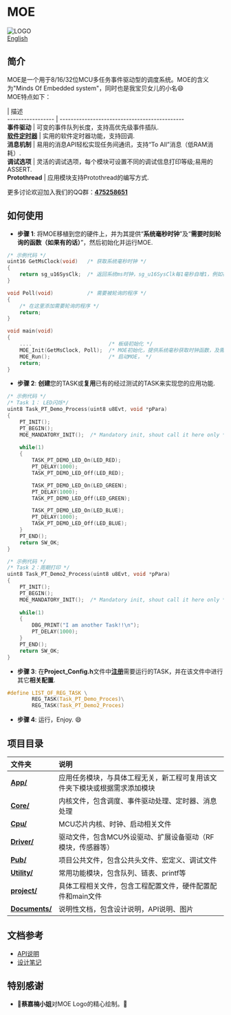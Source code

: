 # MOE   
![LOGO](https://github.com/ianhom/MOE/blob/master/Documents/Pic/MOE_logo_V0_1e.png?raw=true)   
[English](https://github.com/ianhom/MOE/blob/master/README.md) 
## 简介
MOE是一个用于8/16/32位MCU多任务事件驱动型的调度系统。MOE的含义为"Minds Of Embedded system"，同时也是我宝贝女儿的小名:smile:   
MOE特点如下：      

 | 描述     
----------------- | ---------------------------------------------   
**事件驱动** | 可变的事件队列长度，支持高优先级事件插队.   
[**软件定时器**](https://github.com/ianhom/MOE/blob/master/Documents/Design_Record.md/#关于定时器) | 实用的软件定时器功能，支持回调.   
**消息机制** | 易用的消息API轻松实现任务间通讯，支持“To All”消息（低RAM消耗）.   
**调试选项** | 灵活的调试选项，每个模块可设置不同的调试信息打印等级;易用的ASSERT.  
**Protothread** | 应用模块支持Protothread的编写方式.

更多讨论欢迎加入我们的QQ群：**[475258651](https://jq.qq.com/?_wv=1027&k=41PrZvS)**   

## 如何使用
- **步骤 1**: 将MOE移植到您的硬件上，并为其提供“**系统毫秒时钟**”及“**需要时刻轮询的函数（如果有的话）**”，然后初始化并运行MOE.      
```c
/* 示例代码 */
uint16 GetMsClock(void)   /* 获取系统毫秒时钟 */
{
    return sg_u16SysClk;  /* 返回系统ms时钟，sg_u16SysClk每1毫秒自增1，例如在为定时1毫秒的硬件定时器中断中实现 */
}

void Poll(void)           /* 需要被轮询的程序 */
{
    /* 在这里添加需要轮询的程序 */
    return;
}

void main(void)
{
    ....                         /* 板级初始化 */
    MOE_Init(GetMsClock, Poll);  /* MOE初始化，提供系统毫秒获取时钟函数，及需要被轮询的函数（若无则填写NULL） */
    MOE_Run();                   /* 启动MOE， */
    return;
}
```
- **步骤 2**: **创建**您的TASK或**复用**已有的经过测试的TASK来实现您的应用功能.  
```c
/* 示例代码 */
/* Task 1： LED闪烁*/
uint8 Task_PT_Demo_Process(uint8 u8Evt, void *pPara)
{   
    PT_INIT();
    PT_BEGIN();
    MOE_MANDATORY_INIT();  /* Mandatory init, shout call it here only */
    
    while(1)
    {
        TASK_PT_DEMO_LED_On(LED_RED);
        PT_DELAY(1000);
        TASK_PT_DEMO_LED_Off(LED_RED);

        TASK_PT_DEMO_LED_On(LED_GREEN);
        PT_DELAY(1000);
        TASK_PT_DEMO_LED_Off(LED_GREEN);

        TASK_PT_DEMO_LED_On(LED_BLUE);
        PT_DELAY(1000);
        TASK_PT_DEMO_LED_Off(LED_BLUE);
    }
    PT_END();
    return SW_OK;
}
```   

```c
/* 示例代码 */
/* Task 2：周期打印 */
uint8 Task_PT_Demo2_Process(uint8 u8Evt, void *pPara)
{    
    PT_INIT(); 
    PT_BEGIN();
    MOE_MANDATORY_INIT();  /* Mandatory init, shout call it here only */
    
    while(1)
    {
        DBG_PRINT("I am another Task!!\n");
        PT_DELAY(1000);
    }
    PT_END();
    return SW_OK;
}
```

- **步骤 3**: 在**Project_Config.h**文件中[**注册**](https://github.com/ianhom/MOE/blob/master/Documents/Design_Record.md/#关于任务注册)需要运行的TASK，并在该文件中进行其它**相关配置**.   
```c
#define LIST_OF_REG_TASK \
        REG_TASK(Task_PT_Demo_Proces)\
        REG_TASK(Task_PT_Demo2_Proces)
```
- **步骤 4**: 运行，Enjoy. :smile:

## 项目目录   
   文件夹          |   说明   
    :-----        | :------------   
   [**App/**](https://github.com/ianhom/MOE/tree/master/App)             | 应用任务模块，与具体工程无关，新工程可复用该文件夹下模块或根据需求添加模块
   [**Core/**](https://github.com/ianhom/MOE/tree/master/Core)           | 内核文件，包含调度、事件驱动处理、定时器、消息处理
   [**Cpu/**](https://github.com/ianhom/MOE/tree/master/Cpu)             | MCU芯片内核、时钟、启动相关文件
   [**Driver/**](https://github.com/ianhom/MOE/tree/master/Driver)       | 驱动文件，包含MCU外设驱动、扩展设备驱动（RF模块，传感器等）
   [**Pub/**](https://github.com/ianhom/MOE/tree/master/Pub)             | 项目公共文件，包含公共头文件、宏定义、调试文件
   [**Utility/**](https://github.com/ianhom/MOE/tree/master/Utility)     | 常用功能模块，包含队列、链表、printf等
   [**project/**](https://github.com/ianhom/MOE/tree/master/project)     | 具体工程相关文件，包含工程配置文件，硬件配置配件和main文件
   [**Documents/**](https://github.com/ianhom/MOE/tree/master/Documents) | 说明性文档，包含设计说明，API说明、图片   
   
## 文档参考
 - [API说明](https://github.com/ianhom/MOE/blob/master/Documents/API_Description_Chinese.md)    
 - [设计笔记](https://github.com/ianhom/MOE/blob/master/Documents/Design_Record.md)    
 
## 特别感谢
- :tada:**蔡嘉楠小姐**对MOE Logo的精心绘制。:tada:
